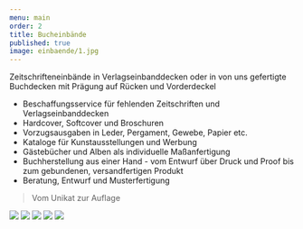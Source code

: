 ```yaml
---
menu: main
order: 2
title: Bucheinbände
published: true
image: einbaende/1.jpg
---
```

Zeitschrifteneinbände in Verlagseinbanddecken oder in von uns gefertigte Buchdecken mit Prägung auf Rücken und Vorderdeckel

- Beschaffungsservice für fehlenden Zeitschriften und Verlagseinbanddecken
- Hardcover, Softcover und Broschuren
- Vorzugsausgaben in Leder, Pergament, Gewebe, Papier etc.
- Kataloge für Kunstausstellungen und Werbung
- Gästebücher und Alben als individuelle Maßanfertigung
- Buchherstellung aus einer Hand - vom Entwurf über Druck und Proof bis zum gebundenen, versandfertigen Produkt
- Beratung, Entwurf und Musterfertigung

> Vom Unikat zur Auflage

![](/einbaende/2.jpg)
![](/einbaende/3.jpg)
![](/einbaende/4.jpg)
![](/einbaende/5.jpg)
![](/einbaende/6.jpg)